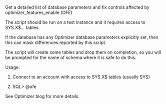 Get a detailed list of database parameters and fix controls affected by optimizer_features_enable (OFE)

The script should be run on a test instance and it requires access to SYS.X$... tables.

If the database has any Optimizer database parameters explicitly set, then this can mask differences reported by this script.

The script will create some tables and drop them on completion, so you will be prompted for the name of schema where it is safe to do this.

Usage:

1) Connect to an account with access to SYS.X$ tables (usually SYS)

2) SQL> @ofe

<a hred="http://blogs.oracle.com/optimizer">See Optimizer blog for more details.</a>
